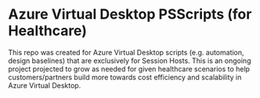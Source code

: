 # Azure Virtual Desktop PSScripts (for Healthcare)
This repo was created for Azure Virtual Desktop scripts (e.g. automation, design baselines) that are exclusively for Session Hosts. This is an ongoing project projected to grow as needed for given healthcare scenarios to help customers/partners build more towards cost efficiency and scalability in Azure Virtual Desktop.
